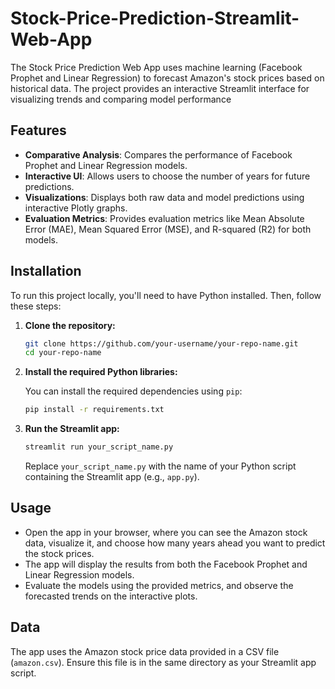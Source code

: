 # Stock-Price-Prediction-Streamlit-Web-App
The Stock Price Prediction Web App uses machine learning (Facebook Prophet and Linear Regression) to forecast Amazon's stock prices based on historical data. The project provides an interactive Streamlit interface for visualizing trends and comparing model performance

## Features

- **Comparative Analysis**: Compares the performance of Facebook Prophet and Linear Regression models.
- **Interactive UI**: Allows users to choose the number of years for future predictions.
- **Visualizations**: Displays both raw data and model predictions using interactive Plotly graphs.
- **Evaluation Metrics**: Provides evaluation metrics like Mean Absolute Error (MAE), Mean Squared Error (MSE), and R-squared (R2) for both models.

## Installation

To run this project locally, you'll need to have Python installed. Then, follow these steps:

1. **Clone the repository:**

    ```bash
    git clone https://github.com/your-username/your-repo-name.git
    cd your-repo-name
    ```

2. **Install the required Python libraries:**

    You can install the required dependencies using `pip`:

    ```bash
    pip install -r requirements.txt
    ```

3. **Run the Streamlit app:**

    ```bash
    streamlit run your_script_name.py
    ```

    Replace `your_script_name.py` with the name of your Python script containing the Streamlit app (e.g., `app.py`).

## Usage

- Open the app in your browser, where you can see the Amazon stock data, visualize it, and choose how many years ahead you want to predict the stock prices.
- The app will display the results from both the Facebook Prophet and Linear Regression models.
- Evaluate the models using the provided metrics, and observe the forecasted trends on the interactive plots.

## Data

The app uses the Amazon stock price data provided in a CSV file (`amazon.csv`). Ensure this file is in the same directory as your Streamlit app script.
